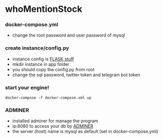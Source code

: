 # whoMentionStock

### docker-compose.yml
- change the root password and user password of mysql

### create instance/config.py
- instance config is [FLASK stuff](https://flask.palletsprojects.com/en/1.1.x/config/)
- mkdir instance in app folder
- you should copy the config.py from root 
- change the sql password, twitter token and telegram bot token 

### start your engine!
`docker-compose -f docker-compose.xml up`

### ADMINER
- installed adminer for manage the program
- ip:8080 to access your db by [ADMINER](https://www.adminer.org/)
- the server (host) name is mysql as default (set in docker-compose.yml)
